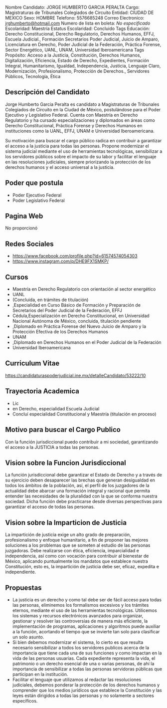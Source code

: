 Nombre Candidato: JORGE HUMBERTO GARCIA PERALTA
Cargo: Magistraturas de Tribunales Colegiados de Circuito
Entidad: CIUDAD DE MEXICO
Sexo: HOMBRE
Telefono: 5576685248
Correo Electronico: jrghumberto@hotmail.com
Numero de lista en boleta: *No especificado*
Escolaridad: Maestría
Estatus Escolaridad: Concluido
Tags Educación: Derecho Constitucional, Derecho Regulatorio, Derechos Humanos, EFFJ, Escuela Judicial., Formación Secretarios Poder Judicial, Juicio de Amparo, Licenciatura en Derecho, Poder Judicial de la Federación, Práctica Forense, Sector Energético, UANL, UNAM, Universidad Iberoamericana
Tags Propósito: Acceso a la Justicia, Constitución, Derechos Humanos, Digitalización, Eficiencia, Estado de Derecho, Expedientes, Formación Integral, Humanitarismo, Igualdad, Independencia, Justicia, Lenguaje Claro, Modernización, Profesionalismo, Protección de Derechos., Servidores Públicos, Tecnología, Ética


## Descripción del Candidato 

Jorge Humberto Garcia Peralta es candidato a Magistraturas de Tribunales Colegiados de Circuito en la Ciudad de México, postulándose para el Poder Ejecutivo y Legislativo Federal. Cuenta con Maestría en Derecho Regulatorio y ha cursado especializaciones y diplomados en áreas como Derecho Constitucional, Práctica Forense y Derechos Humanos en instituciones como la UANL, EFFJ, UNAM e Universidad Iberoamericana. 

Su motivación para buscar el cargo público radica en contribuir a garantizar el acceso a la justicia para todas las personas. Propone modernizar el sistema judicial mediante el uso de herramientas tecnológicas, sensibilizar a los servidores públicos sobre el impacto de su labor y facilitar el lenguaje en las resoluciones judiciales, siempre priorizando la protección de los derechos humanos y el acceso universal a la justicia.


## Poder que postula

- Poder Ejecutivo Federal
- Poder Legislativo Federal


## Pagina Web

No proporcionó


## Redes Sociales

- https://www.facebook.com/profile.php?id=61574574054303
- https://www.instagram.com/p/DHE9FX1SMKP/


## Cursos

- Maestría en Derecho Regulatorio con orientación al sector energético
- UANL
- (Concluida, en trámites de titulación)
- ,Especialidad en Curso Básico de Formación y Preparación de Secretarios del Poder Judicial de la Federación, EFFJ
- Cédula,Especialización en Derecho Constitucional, en Universidad Nacional Autónoma de México, concluida, titulación pendiente
- ,Diplomado en Práctica Forense del Nuevo Juicio de Amparo y la Protección Efectiva de los Derechos Humanos
- UNAM
- ,Diplomado en Derechos Humanos en el Poder Judicial de la Federación
- Universidad Iberoamericana


## Curriculum Vitae

https://candidaturaspoderjudicial.ine.mx/detalleCandidato/53222/10


## Trayectoria Academica

- Lic
- en Derecho, especialidad Escuela Judicial
- Concluí especialidad Constitucional y Maestría (titulación en proceso)


## Motivo para buscar el Cargo Publico

Con la función jurisdiccional puedo contribuir a mi sociedad, garantizando el acceso a la JUSTICIA a todas las personas.


## Vision sobre la Funcion Jurisdiccional

La función jurisdiccional debe garantizar el Estado de Derecho y a través de su ejercicio deben desaparecer las brechas que generan desigualdad en todos los ámbitos de la población, así, el perfil de los juzgadores de la actualidad debe abarcar una formación integral y racional que permita entender las necesidades de la pluralidad con la que se conforma nuestra sociedad. Dicha función debe practicarse desde diversas perspectivas para garantizar el acceso de todas las personas.


## Vision sobre la Imparticion de Justicia

La impartición de justicia exige un alto grado de preparación, profesionalismo y enfoque humanitario, a fin de proponer las mejores soluciones a los problemas que se someten al estudio de las personas juzgadoras. Debe realizarse con ética, eficiencia, imparcialidad e independencia, así como con vocación para contribuir al bienestar de México, aplicando puntualmente los mandatos que establece nuestra Constitución, esto es, la impartición de justicia debe ser, eficaz, expedita e independiente.


## Propuestas

- La justicia es un derecho y como tal debe ser de fácil acceso para todas las personas, eliminemos los formalismos excesivos y los trámites eternos, mediante el uso de las herramientas tecnológicas. Utilicemos los sistemas y recursos electrónicos avanzados para organizar, gestionar y resolver las controversias de manera más eficiente, la implementación de programas, aplicaciones y algoritmos puede auxiliar a la función, acortando el tiempo que se invierte tan solo para clasificar un solo asunto.
- Si bien debemos modernizar el sistema, lo cierto es que resulta necesario sensibilizar a todos los servidores publicos acerca de la importancia que tiene cada una de sus funciones y como impactan en la vida de las personas usuarias. Cada expediente representa la vida, el patrimonio o un derecho esencial de una o varias personas, de ahí la importancia de sensibilizar a todas las personas servidoras públicas que participan en la institución.
- Facilitar el lenguaje que utilizamos al redactar las resoluciones judiciales, debemos ponderar la protección de los derechos humanos y comprender que los medios jurídicos que establece la Constitución y las leyes están dirigidos a todas las personas y no solamente a sectores específicos.

